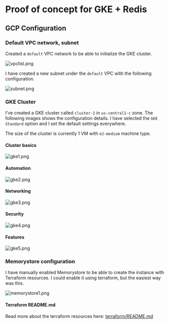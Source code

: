 # Proof of concept for GKE + Redis

## GCP Configuration

### Default VPC network, subnet

Created a `default` VPC network to be able to initialize the GKE cluster.

![vpclist.png](.readme/vpclist.png)

I have created a new subnet under the `default` VPC with the following configuration.

![subnet.png](.readme/subnet.png)

### GKE Cluster

I've created a GKE cluster called `cluster-1` in `us-central1-c` zone. The following images shows the configuration details. I have selected the `GKE Standard` option and I set the default settings everywhere.

The size of the cluster is currently 1 VM with `e2-medium` machine type.

#### Cluster basics

![gke1.png](.readme/gke1.png)

#### Automation

![gke2.png](.readme/gke2.png)

#### Networking

![gke3.png](.readme/gke3.png)

#### Security

![gke4.png](.readme/gke4.png)

#### Features

![gke5.png](.readme/gke5.png)

### Memorystore configuration

I have manually enabled Memorystore to be able to create the instance with Terraform resources. I could enable it using terraform, but the easiest way was this.

![memorystore1.png](.readme/memorystore1.png)

#### Terraform README.md

Read more about the terraform resources here: [terraform/README.md](terraform/README.md)
